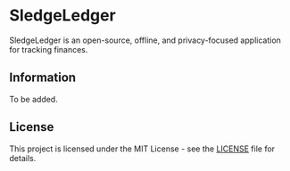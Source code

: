 # SledgeLedger

SledgeLedger is an open-source, offline, and privacy-focused application for tracking finances.

## Information

To be added.

## License

This project is licensed under the MIT License - see the [LICENSE](LICENSE) file for details.

